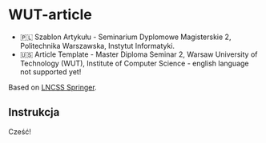 # WUT-article

- 🇵🇱 Szablon Artykułu - Seminarium Dyplomowe Magisterskie 2, Politechnika Warszawska, Instytut Informatyki.
- 🇺🇸 Article Template - Master Diploma Seminar 2, Warsaw University of Technology (WUT), Institute of Computer Science - english language not supported yet!

Based on [LNCSS Springer][lncss-springer].

## Instrukcja

Cześć!

[lncss-springer]: http://www.springer.com/gp/computer-science/lncs/conference-proceedings-guidelines

